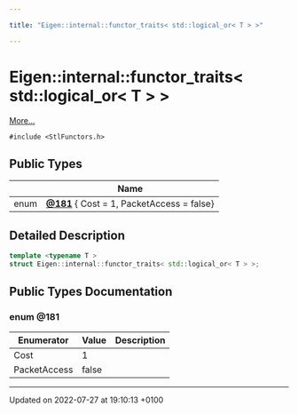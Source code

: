 ```yaml
---

title: "Eigen::internal::functor_traits< std::logical_or< T > >"

---
```


# Eigen::internal::functor_traits< std::logical_or< T > >



 [More...](#detailed-description)


`#include <StlFunctors.h>`

## Public Types

|                | Name           |
| -------------- | -------------- |
| enum| **[@181](http://example.org/classes/structeigen_1_1internal_1_1functor__traits_3_01std_1_1logical__or_3_01t_01_4_01_4/#enum-@181)** { Cost = 1, PacketAccess = false} |

## Detailed Description

```cpp
template <typename T >
struct Eigen::internal::functor_traits< std::logical_or< T > >;
```

## Public Types Documentation

### enum @181

| Enumerator | Value | Description |
| ---------- | ----- | ----------- |
| Cost | 1|   |
| PacketAccess | false|   |




-------------------------------

Updated on 2022-07-27 at 19:10:13 +0100